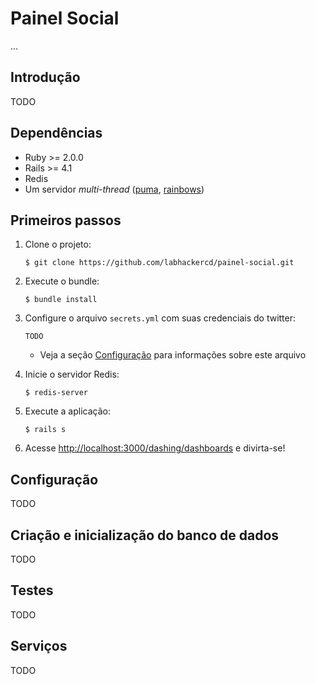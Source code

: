 # Painel Social

...

## Introdução

TODO

## Dependências

* Ruby >= 2.0.0
* Rails >= 4.1
* Redis
* Um servidor *multi-thread* ([puma](https://github.com/puma/puma), [rainbows](http://rainbows.rubyforge.org/))


## Primeiros passos

1. Clone o projeto:
    
    ```
    $ git clone https://github.com/labhackercd/painel-social.git
    ```

2. Execute o bundle:
    
    ```
    $ bundle install
    ```

3. Configure o arquivo `secrets.yml` com suas credenciais do twitter:
    
    ```
    TODO
    ```
    
    * Veja a seção [Configuração](#configuração) para informações sobre este arquivo

4. Inicie o servidor Redis:
    
    ```
    $ redis-server
    ```

5. Execute a aplicação:
    
    ```
    $ rails s
    ```

6. Acesse [http://localhost:3000/dashing/dashboards](http://localhost:3000/dashing/dashboards) e divirta-se!


## Configuração

TODO


## Criação e inicialização do banco de dados

TODO


## Testes

TODO


## Serviços

TODO
